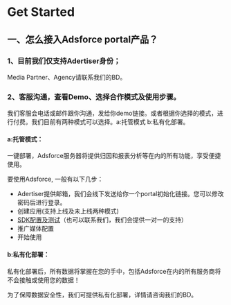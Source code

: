 # Get Started

## 一、怎么接入Adsforce portal产品？

### 1、目前我们仅支持Adertiser身份；

Media Partner、Agency请联系我们的BD。



### 2、客服沟通，查看Demo、选择合作模式及使用步骤。

我们客服会电话或邮件跟你沟通，发给你demo链接。或者根据你选择的模式，进行付费。我们目前有两种模式可以选择。a:托管模式  b:私有化部署。

#### a:托管模式：

一键部署，Adsforce服务器将提供归因和报表分析等在内的所有功能，享受便捷使用。

要使用Adsforce, 一般有以下几步：

- Adertiser提供邮箱，我们会线下发送给你一个portal初始化链接。您可以修改密码后进行登录。
- 创建应用(支持上线及未上线两种模式)
- [SDK配置及测试](https://docs.adsforce.io/en/sdk-integrations/)（也可以联系我们，我们会提供一对一的支持）
- 推广媒体配置
- 开始使用



#### b:私有化部署：

私有化部署后，所有数据将掌握在您的手中，包括Adsforce在内的所有服务商将不会接触或使用您的数据！

为了保障数据安全性，我们可提供私有化部署，详情请咨询我们的BD。

